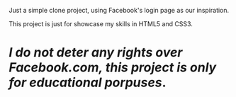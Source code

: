 Just a simple clone project, using Facebook's login page as our inspiration.

This project is just for showcase my skills in HTML5 and CSS3.
# *I do not deter any rights over Facebook.com, this project is only for educational porpuses*.
